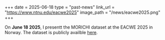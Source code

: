 +++
date = 2025-06-18
type = "past-news"
link_url = "https://www.ntnu.edu/eacwe2025"
image_path = "/news/eacwe2025.png"
+++

On **June 18 2025**, I presentt the MORICHI dataset at the EACWE 2025 in Norway. The dataset is publicly availble [here](https://data.4tu.nl/datasets/c5fb8062-af5d-491a-8faf-8be7fc390f48).